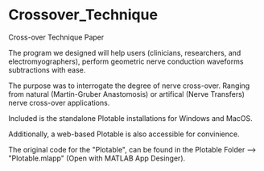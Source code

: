 # Crossover_Technique
Cross-over Technique Paper

The program we designed will help users (clinicians, researchers, and electromyographers), perform geometric nerve conduction waveforms subtractions with ease.

The purpose was to interrogate the degree of nerve cross-over. Ranging from natural (Martin-Gruber Anastomosis) or artifical (Nerve Transfers) nerve cross-over applications.

Included is the standalone Plotable installations for Windows and MacOS.

Additionally, a web-based Plotable is also accessible for convinience.

The original code for the "Plotable", can be found in the Plotable Folder --> "Plotable.mlapp" (Open with MATLAB App Desinger).